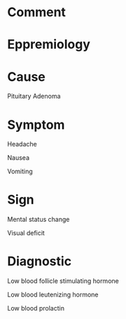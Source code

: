# Comment

# Eppremiology

# Cause

Pituitary Adenoma

# Symptom

Headache

Nausea

Vomiting

# Sign

Mental status change

Visual deficit

# Diagnostic

Low blood follicle stimulating hormone

Low blood leutenizing hormone

Low blood prolactin
